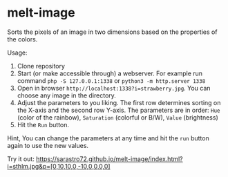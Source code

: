 # melt-image

Sorts the pixels of an image in two dimensions based on the properties of the colors.

Usage: 
1. Clone repository
2. Start (or make accessible through) a webserver. For example run command `php -S 127.0.0.1:1338` or `python3 -m http.server 1338`
3. Open in browser `http://localhost:1338?i=strawberry.jpg`. You can choose any image in the directory.
4. Adjust the parameters to you liking. The first row determines sorting on the X-axis and the second row Y-axis. The parameters are in order: `Hue` (color of the rainbow), `Saturation` (colorful or B/W), `Value` (brightness)
5. Hit the `Run` button.

Hint, You can change the parameters at any time and hit the `run` button again to use the new values.

Try it out: https://sarastro72.github.io/melt-image/index.html?i=sthlm.jpg&p=[0,10,10,0,-10,0,0,0,0]
